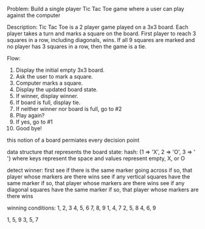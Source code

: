 Problem:
Build a single player Tic Tac Toe game where a user can play against the computer

Description:
Tic Tac Toe is a 2 player game played on a 3x3 board. Each player takes a turn and
marks a square on the board. First player to reach 3 squares in a row, including diagonals,
wins. If all 9 squares are marked and no player has 3 squares in a row, then the game is a tie.

Flow:
1. Display the initial empty 3x3 board.
2. Ask the user to mark a square.
3. Computer marks a square.
4. Display the updated board state.
5. If winner, display winner.
6. If board is full, display tie.
7. If neither winner nor board is full, go to #2
8. Play again?
9. If yes, go to #1
10. Good bye!

this notion of a board permiates every decision point

data structure that represents the board state:
hash: {1 => 'X', 2 => 'O', 3 => ' '} where keys represent the space and values represent empty, X, or O

detect winner:
first see if there is the same marker going across
if so, that player whose markers are there wins
see if any vertical squares have the same marker
if so, that player whose markers are there wins
see if any diagonal squares have the same marker
if so, that player whose markers are there wins

winning conditions: 
1, 2, 3
4, 5, 6
7, 8, 9
1, 4, 7
2, 5, 8
4, 6, 9

1, 5, 9
3, 5, 7

